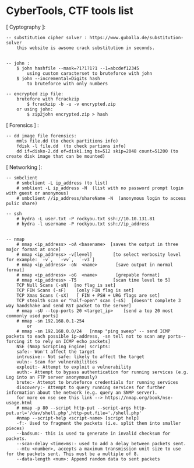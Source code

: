 # CyberTools, CTF tools list



[ Cyptography ]:
	
	-- substitution cipher solver : https://www.guballa.de/substitution-solver
		this website is awsome crack substitution in seconds.
    

    -- john :
        $ john hashfile --mask=?1?1?1?1 --1=abcdef12345
            using custom caracterset to bruteforce with john
        $ john --incremental=Digits hash
            to bruteforce with only numbers

    -- encrypted zip file:
        brutefore with fcrackzip
            $ fcrackzip -b -u -v encrypted.zip
        or using john:
            $ zip2john encrypted.zip > hash


[ Forensics ] :
    
    -- dd image file forensics:
        mmls file.dd (to check partitions info)
        fdisk -l file.dd  (to check partions info)
        dd if=disko-2.dd of=disk1.img bs=512 skip=2048 count=51200 (to create disk image that can be mounted)
         

[ Networking ]:
        
    -- smbclient 
        # smbclient -L ip_address (to list)
        # smblient -L ip_address -N  (list with no password prompt login with guest or anonymous)
        # smbclient //ip_address/shareName -N  (anonymous login to access pulic share)

    -- ssh
        # hydra -L user.txt -P rockyou.txt ssh://10.10.131.81
        # hydra -l username -P rockyou.txt ssh://ip_address


    -- nmap
        # nmap <ip_address> -oA <basename>  [saves the output in three major format at once]
        # nmap <ip_address> -v[level]        [to select verbosity level for example: `-v`,  `-vv`,  `-v3`]
        # nmap <ip_address> -oN  <name>       [save output in normal format]
        # nmap <ip_address> -oG  <name>       [grepable format]
        # nmap <ip_address> -T5              [scan time level to 5]
        TCP Null Scans (-sN)  [no flag is set]
        TCP FIN Scans (-sF)    [only FIN flag is set]
        TCP Xmas Scans (-sX)   [ FIN + PSH + URG flags are set]
        TCP stealth scan or "half-open" scan (-sS)  [doesn't complete 3 way handshake and send RST packet to the server]
        # nmap -sU --top-ports 20 <target_ip>    [send a top 20 most commonly used ports]
        # nmap -sn 192.168.0.1-254
            or
        # nmap -sn 192.168.0.0/24   [nmap "ping sweep" -- send ICMP packets to each possible ip-address, -sn tell not to scan any ports--forcing it to rely on ICMP echo packets]
        NSE (Nmap Scripting Engine) scripts:
        safe:- Won't affect the target
        intrusive:- Not safe: likely to affect the target
        vuln:- Scan for vulnerabilities
        exploit:- Attempt to exploit a vulnerability
        auth:- Attempt to bypass authentication for running services (e.g. Log into an FTP server anonymously)
        brute:- Attempt to bruteforce credentials for running services
        discovery:- Attempt to query running services for further information about the network (e.g. query an SNMP server).
        for more on nse see this link --> https://nmap.org/book/nse-usage.html
        # nmap -p 80 --script http-put --script-args http-put.url='/dav/shell.php',http-put.file='./shell.php'
        #nmap --script-help <script-name> [script help]
        -f:- Used to fragment the packets (i.e. split them into smaller pieces) 
        --badsum:- this is used to generate in invalid checksum for packets.
        --scan-delay <time>ms:- used to add a delay between packets sent.
        --mtu <number>, accepts a maximum transmission unit size to use for the packets sent. This must be a multiple of 8.
        --data-length <num>: Append random data to sent packets
    